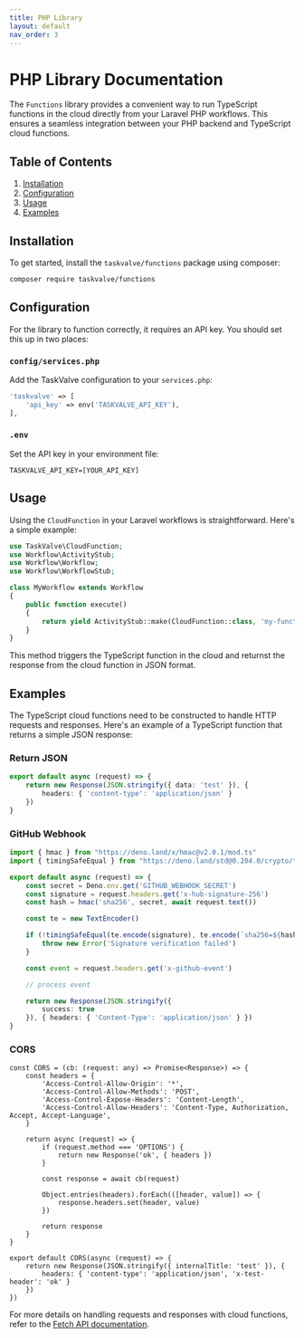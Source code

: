 ```yaml
---
title: PHP Library
layout: default
nav_order: 3
---
```


# PHP Library Documentation

The `Functions` library provides a convenient way to run TypeScript functions in the cloud directly from your Laravel PHP workflows. This ensures a seamless integration between your PHP backend and TypeScript cloud functions.

## Table of Contents

1. [Installation](#installation)
2. [Configuration](#configuration)
3. [Usage](#usage)
4. [Examples](#examples)

## Installation

To get started, install the `taskvalve/functions` package using composer:

```bash
composer require taskvalve/functions
```

## Configuration

For the library to function correctly, it requires an API key. You should set this up in two places: 

### `config/services.php`

Add the TaskValve configuration to your `services.php`:

```php
'taskvalve' => [
    'api_key' => env('TASKVALVE_API_KEY'),
],
```

### `.env`

Set the API key in your environment file:

```
TASKVALVE_API_KEY=[YOUR_API_KEY]
```

## Usage

Using the `CloudFunction` in your Laravel workflows is straightforward. Here's a simple example:

```php
use TaskValve\CloudFunction;
use Workflow\ActivityStub;
use Workflow\Workflow;
use Workflow\WorkflowStub;

class MyWorkflow extends Workflow
{
    public function execute()
    {
        return yield ActivityStub::make(CloudFunction::class, 'my-function');
    }
}
```

This method triggers the TypeScript function in the cloud and returnst the response from the cloud function in JSON format.

## Examples

The TypeScript cloud functions need to be constructed to handle HTTP requests and responses. Here's an example of a TypeScript function that returns a simple JSON response:

### Return JSON

```typescript
export default async (request) => {
    return new Response(JSON.stringify({ data: 'test' }), { 
        headers: { 'content-type': 'application/json' }
    })
}
```

### GitHub Webhook

```typescript
import { hmac } from "https://deno.land/x/hmac@v2.0.1/mod.ts"
import { timingSafeEqual } from "https://deno.land/std@0.204.0/crypto/timing_safe_equal.ts"

export default async (request) => {
    const secret = Deno.env.get('GITHUB_WEBHOOK_SECRET')
    const signature = request.headers.get('x-hub-signature-256')
    const hash = hmac('sha256', secret, await request.text())

    const te = new TextEncoder()

    if (!timingSafeEqual(te.encode(signature), te.encode(`sha256=${hash}`))) {
        throw new Error('Signature verification failed')
    }

    const event = request.headers.get('x-github-event')

    // process event

    return new Response(JSON.stringify({
        success: true
    }), { headers: { 'Content-Type': 'application/json' } })
}
```

### CORS

```
const CORS = (cb: (request: any) => Promise<Response>) => {
    const headers = {
        'Access-Control-Allow-Origin': '*',
        'Access-Control-Allow-Methods': 'POST',
        'Access-Control-Expose-Headers': 'Content-Length',
        'Access-Control-Allow-Headers': 'Content-Type, Authorization, Accept, Accept-Language',
    }

    return async (request) => {
        if (request.method === 'OPTIONS') {
            return new Response('ok', { headers })
        }

        const response = await cb(request)

        Object.entries(headers).forEach(([header, value]) => {
            response.headers.set(header, value)
        })

        return response
    }
}

export default CORS(async (request) => {
    return new Response(JSON.stringify({ internalTitle: 'test' }), {
        headers: { 'content-type': 'application/json', 'x-test-header': 'ok' }
    })
})
```

For more details on handling requests and responses with cloud functions, refer to the [Fetch API documentation](https://developer.mozilla.org/en-US/docs/Web/API/Fetch_API).
